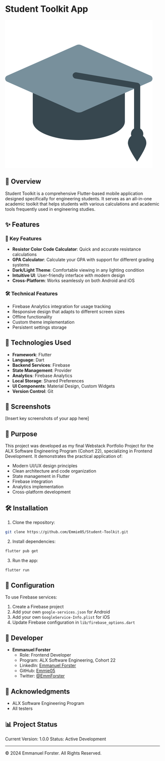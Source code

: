 # Student Toolkit App

![App Logo](assets/images/logo.png)

## 📱 Overview

Student Toolkit is a comprehensive Flutter-based mobile application designed specifically for engineering students. It serves as an all-in-one academic toolkit that helps students with various calculations and academic tools frequently used in engineering studies.

## ✨ Features

### 🎯 Key Features
- **Resistor Color Code Calculator**: Quick and accurate resistance calculations
- **GPA Calculator**: Calculate your GPA with support for different grading systems 
- **Dark/Light Theme**: Comfortable viewing in any lighting condition
- **Intuitive UI**: User-friendly interface with modern design
- **Cross-Platform**: Works seamlessly on both Android and iOS

### 🛠 Technical Features
- Firebase Analytics integration for usage tracking
- Responsive design that adapts to different screen sizes
- Offline functionality
- Custom theme implementation
- Persistent settings storage

## 🚀 Technologies Used

- **Framework**: Flutter
- **Language**: Dart
- **Backend Services**: Firebase
- **State Management**: Provider
- **Analytics**: Firebase Analytics
- **Local Storage**: Shared Preferences
- **UI Components**: Material Design, Custom Widgets
- **Version Control**: Git

## 📸 Screenshots

[Insert key screenshots of your app here]

## 🎯 Purpose

This project was developed as my final Webstack Portfolio Project for the ALX Software Engineering Program (Cohort 22), specializing in Frontend Development. It demonstrates the practical application of:

- Modern UI/UX design principles
- Clean architecture and code organization
- State management in Flutter
- Firebase integration
- Analytics implementation
- Cross-platform development

## 🛠️ Installation

1. Clone the repository:
```bash
git clone https://github.com/Emmie05/Student-Toolkit.git
```

2. Install dependencies:
```bash
flutter pub get
```

3. Run the app:
```bash
flutter run
```

## 🔧 Configuration

To use Firebase services:
1. Create a Firebase project
2. Add your own `google-services.json` for Android
3. Add your own `GoogleService-Info.plist` for iOS
4. Update Firebase configuration in `lib/firebase_options.dart`

## 👤 Developer

- **Emmanuel Forster**
  - Role: Frontend Developer
  - Program: ALX Software Engineering, Cohort 22
  - LinkedIn: [Emmanuel Forster](https://www.linkedin.com/in/emmanuel-forster-3ab072296)
  - GitHub: [Emmie05](https://github.com/Emmie05)
  - Twitter: [@EmmForster](https://twitter.com/EmmForster)


## 🙏 Acknowledgments

- ALX Software Engineering Program
- All testers

## 📊 Project Status

Current Version: 1.0.0
Status: Active Development

---
© 2024 Emmanuel Forster. All Rights Reserved.